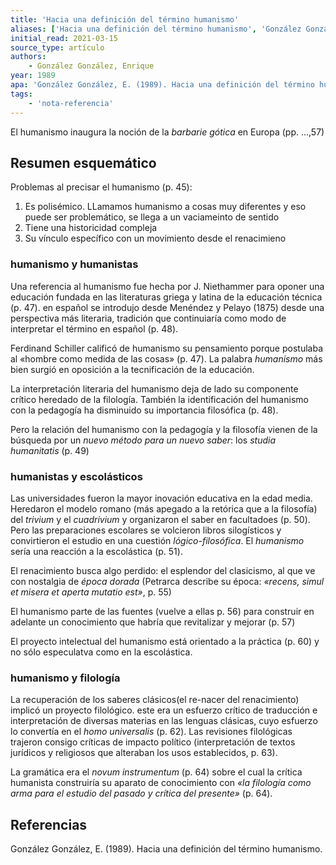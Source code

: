 ```yaml
---
title: 'Hacia una definición del término humanismo'
aliases: ['Hacia una definición del término humanismo', 'González González (1989)']
initial_read: 2021-03-15
source_type: artículo
authors: 
    - González González, Enrique
year: 1989
apa: 'González González, E. (1989). Hacia una definición del término humanismo.'
tags:
    - 'nota-referencia'
---
```

El humanismo inaugura la noción de la *barbarie gótica* en Europa (pp. ...,57)

## Resumen esquemático
Problemas al precisar el humanismo (p. 45):

1. Es polisémico. LLamamos humanismo a cosas muy diferentes y eso puede ser problemático, se llega a un vaciameinto de sentido
2. Tiene una historicidad compleja
3. Su vínculo específico con un movimiento desde el renacimieno

### humanismo y humanistas

Una referencia al humanismo fue hecha por J. Niethammer para oponer una educación fundada en las literaturas griega y latina de la educación técnica (p. 47). en español se introdujo desde Menéndez y Pelayo (1875) desde una perspectiva más literaria, tradición que continuiaría como modo de interpretar el término en español (p. 48).

Ferdinand Schiller calificó de humanismo su pensamiento porque postulaba al «hombre como medida de las cosas» (p. 47). La palabra *humanismo* más bien surgió en oposición a la tecnificación de la educación.

La interpretación literaria del humanismo deja de lado su componente crítico heredado de la filología. También la identificación del humanismo con la pedagogía ha disminuido su importancia filosófica (p. 48).

Pero la relación del humanismo con la pedagogía y la filosofía vienen de la búsqueda por un *nuevo método para un nuevo saber*: los *studia humanitatis* (p. 49)

### humanistas y escolásticos

Las universidades fueron la mayor inovación educativa en la edad media. Heredaron el modelo romano (más apegado a la retórica que a la filosofía) del *trivium* y el *cuadrivium* y organizaron el saber en facultadoes (p. 50). Pero las preparaciones escolares se volcieron libros silogísticos y convirtieron el estudio en una cuestión *lógico-filosófica*. El *humanismo* sería una reacción a la escolástica (p. 51).

El renacimiento busca algo perdido: el esplendor del clasicismo, al que ve con nostalgia de *época dorada* (Petrarca describe su época: *«recens, simul et misera et aperta mutatio est»*, p. 55)

El humanismo parte de las fuentes (vuelve a ellas p. 56) para construir en adelante un conocimiento que habría que revitalizar y mejorar (p. 57)

El proyecto intelectual del humanismo está orientado a la práctica (p. 60) y no sólo especulatva como en la escolástica.

### humanismo y filología

La recuperación de los saberes clásicos(el re-nacer del renacimiento) implicó un proyecto filológico. este era un esfuerzo crítico de traducción e interpretación de diversas materias en las lenguas clásicas, cuyo esfuerzo lo convertía en el *homo universalis* (p. 62). Las revisiones filológicas trajeron consigo críticas de impacto político (interpretación de textos jurídicos y religiosos que alteraban los usos establecidos, p. 63).

La gramática era el *novum instrumentum* (p. 64) sobre el cual la crítica humanista construiría su aparato de conocimiento con *«la filología como arma para el estudio del pasado y crítica del presente»* (p. 64).

## Referencias

González González, E. (1989). Hacia una definición del término humanismo.
